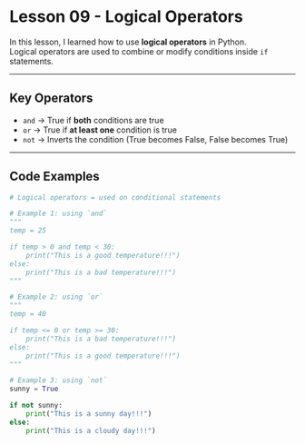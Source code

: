 # Lesson 09 - Logical Operators

In this lesson, I learned how to use **logical operators** in Python.  
Logical operators are used to combine or modify conditions inside `if` statements.

---

## Key Operators
- `and` → True if **both** conditions are true  
- `or` → True if **at least one** condition is true  
- `not` → Inverts the condition (True becomes False, False becomes True)

---

## Code Examples

```python
# Logical operators = used on conditional statements

# Example 1: using `and`
"""
temp = 25

if temp > 0 and temp < 30:
    print("This is a good temperature!!!")
else:
    print("This is a bad temperature!!!")
"""

# Example 2: using `or`
"""
temp = 40

if temp <= 0 or temp >= 30:
    print("This is a bad temperature!!!")
else:
    print("This is a good temperature!!!")
"""

# Example 3: using `not`
sunny = True

if not sunny:
    print("This is a sunny day!!!")
else:
    print("This is a cloudy day!!!")
